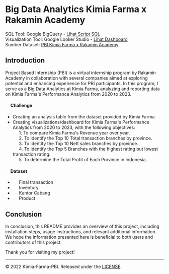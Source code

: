 # Big Data Analytics Kimia Farma x Rakamin Academy
SQL Tool: Google BigQuery - [Lihat Script SQL](https://github.com/mhmmdindrawan/Kimia_farma_Big_data_analyst/blob/main/Syntax%20BigQuery%20Tabel%20Analisa.sql)<br>
Visualization Tool: Google Looker Studio - [Lihat Dashboard](https://lookerstudio.google.com/s/kA6dEcWV1UA)<br>
Sumber Dataset: [PBI Kimia Farma x Rakamin Academy](https://www.rakamin.com/virtual-internship-experience/kimiafarma-big-data-analytics-virtual-internship-program)

## Introduction

Project Based Internship (PBI) is a virtual internship program by Rakamin Academy in collaboration with several companies aimed at exploring potential and enhancing experience for PBI participants. In this program, I serve as a Big Data Analytics at Kimia Farma, analyzing and reporting data on Kimia Farma's Performance Analytics from 2020 to 2023.

#### &nbsp;&nbsp;&nbsp;&nbsp; Challenge

- Creating an analysis table from the dataset provided by Kimia Farma.
- Creating visualizations/dashboard for Kimia Farma's Performance Analytics from 2020 to 2023, with the following objectives:<br>
&nbsp;&nbsp;&nbsp;&nbsp; 1. To compare Kimia Farma's Revenue year over year.<br>
&nbsp;&nbsp;&nbsp;&nbsp; 2. To identify the Top 10 Total transaction branches by province.<br>
&nbsp;&nbsp;&nbsp;&nbsp; 3. To identify the Top 10 Nett sales branches by province.<br>
&nbsp;&nbsp;&nbsp;&nbsp; 4. To identify the Top 5 Branches with the highest rating but lowest transaction rating.<br>
&nbsp;&nbsp;&nbsp;&nbsp; 5. To determine the Total Profit of Each Province in Indonesia.<br>


#### &nbsp;&nbsp;&nbsp;&nbsp; Dataset</n>

- &nbsp;&nbsp;&nbsp;&nbsp; Final transaction <br>
- &nbsp;&nbsp;&nbsp;&nbsp; Inventory<br>
- &nbsp;&nbsp;&nbsp;&nbsp; Kantor Cabang<br>
- &nbsp;&nbsp;&nbsp;&nbsp; Product<br>

## Conclusion

In conclusion, this README provides an overview of this project, including installation steps, usage instructions, and relevant additional information. We hope the information presented here is beneficial to both users and contributors of this project.

Thank you for visiting my project!

---
© 2022 Kimia-Farma-PBI. Released under the [LICENSE](https://github.com/mhmmdindrawan/Kimia_farma_Big_data_analyst.git).
